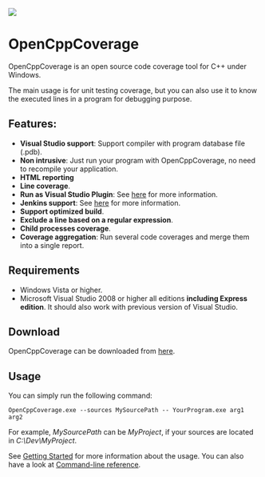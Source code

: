 ![](https://github.com/OpenCppCoverage/OpenCppCoverage/workflows/Unit%20tests/badge.svg)
# OpenCppCoverage

OpenCppCoverage is an open source code coverage tool for C++ under Windows.

The main usage is for unit testing coverage, but you can also use it to know the executed lines in a program for debugging purpose.
## Features:
- **Visual Studio support**: Support compiler with program database file (.pdb).
- **Non intrusive**: Just run your program with OpenCppCoverage, no need to recompile your application.
- **HTML reporting**
- **Line coverage**.
- **Run as Visual Studio Plugin**: See [here](https://github.com/OpenCppCoverage/OpenCppCoveragePlugin) for more information.
- **Jenkins support**: See [here](https://github.com/OpenCppCoverage/OpenCppCoverage/wiki/Jenkins) for more information.
- **Support optimized build**.
- **Exclude a line based on a regular expression**.
- **Child processes coverage**.
- **Coverage aggregation**: Run several code coverages and merge them into a single report.
 
## Requirements
- Windows Vista or higher.
- Microsoft Visual Studio 2008 or higher all editions **including Express edition**. It should also work with previous version of Visual Studio.

## Download
OpenCppCoverage can be downloaded from [here](../../releases).

## Usage
You can simply run the following command:

```OpenCppCoverage.exe --sources MySourcePath -- YourProgram.exe arg1 arg2```

For example, *MySourcePath* can be *MyProject*, if your sources are located in *C:\Dev\MyProject*.

See [Getting Started](https://github.com/OpenCppCoverage/OpenCppCoverage/wiki) for more information about the usage.
You can also have a look at [Command-line reference](https://github.com/OpenCppCoverage/OpenCppCoverage/wiki/Command-line-reference).
